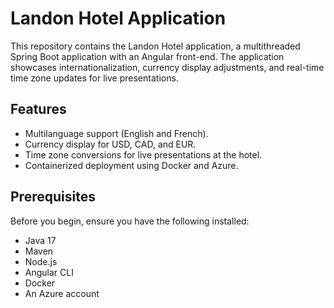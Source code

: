 # Landon Hotel Application

This repository contains the Landon Hotel application, a multithreaded Spring Boot application with an Angular front-end. The application showcases internationalization, currency display adjustments, and real-time time zone updates for live presentations.

## Features

- Multilanguage support (English and French).
- Currency display for USD, CAD, and EUR.
- Time zone conversions for live presentations at the hotel.
- Containerized deployment using Docker and Azure.

## Prerequisites

Before you begin, ensure you have the following installed:
- Java 17
- Maven
- Node.js
- Angular CLI
- Docker
- An Azure account

